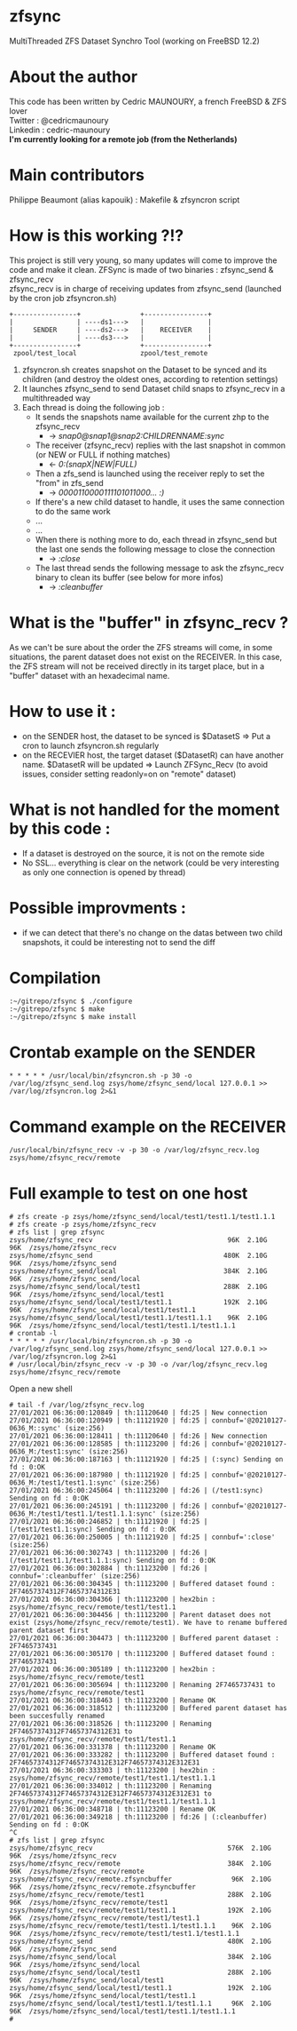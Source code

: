 # zfsync
MultiThreaded ZFS Dataset Synchro Tool (working on FreeBSD 12.2)

# About the author
This code has been written by Cedric MAUNOURY, a french FreeBSD & ZFS lover<br>
Twitter : @cedricmaunoury<br>
Linkedin : cedric-maunoury<br>
**I'm currently looking for a remote job (from the Netherlands)**

# Main contributors
Philippe Beaumont (alias kapouik) : Makefile & zfsyncron script

# How is this working ?!?
This project is still very young, so many updates will come to improve the code and make it clean.
ZFSync is made of two binaries : zfsync_send & zfsync_recv<br>
zfsync_recv is in charge of receiving updates from zfsync_send (launched by the cron job zfsyncron.sh)<br>
```
+----------------+               +----------------+
|                | ----ds1--->   |                |
|     SENDER     | ----ds2--->   |    RECEIVER    |
|                | ----ds3--->   |                |
+----------------+               +----------------+
 zpool/test_local                zpool/test_remote
 ```

1. zfsyncron.sh creates snapshot on the Dataset to be synced and its children (and destroy the oldest ones, according to retention settings)
2. It launches zfsync_send to send Dataset child snaps to zfsync_recv in a multithreaded way
3. Each thread is doing the following job :
    - It sends the snapshots name available for the current zhp to the zfsync_recv
      - -> *snap0@snap1@snap2:CHILDRENNAME:sync*
    - The receiver (zfsync_recv) replies with the last snapshot in common (or NEW or FULL if nothing matches)
      - <- *0:(snapX|NEW|FULL)*
    - Then a zfs_send is launched using the receiver reply to set the "from" in zfs_send
      - -> *0000110000111101011000... :)*
    - If there's a new child dataset to handle, it uses the same connection to do the same work
    - ...
    - ...
    - When there is nothing more to do, each thread in zfsync_send but the last one sends the following message to close the connection
      - -> *:close*
    - The last thread sends the following message to ask the zfsync_recv binary to clean its buffer (see below for more infos)
      - -> *:cleanbuffer*

# What is the "buffer" in zfsync_recv ?
As we can't be sure about the order the ZFS streams will come, in some situations, the parent dataset does not exist on the RECEIVER. In this case, the ZFS stream will not be received directly in its target place, but in a "buffer" dataset with an hexadecimal name.

# How to use it :
- on the SENDER host, the dataset to be synced is $DatasetS => Put a cron to launch zfsyncron.sh regularly
- on the RECEVIER host, the target dataset ($DatasetR) can have another name. $DatasetR will be updated => Launch ZFSync_Recv (to avoid issues, consider setting readonly=on on "remote" dataset)

# What is not handled for the moment by this code : 
- If a dataset is destroyed on the source, it is not on the remote side
- No SSL... everything is clear on the network (could be very interesting as only one connection is opened by thread)

# Possible improvments :
- if we can detect that there's no change on the datas between two child snapshots, it could be interesting not to send the diff

# Compilation
 ```
:~/gitrepo/zfsync $ ./configure
:~/gitrepo/zfsync $ make
:~/gitrepo/zfsync $ make install
 ```
# Crontab example on the SENDER
 ```
* * * * * /usr/local/bin/zfsyncron.sh -p 30 -o /var/log/zfsync_send.log zsys/home/zfsync_send/local 127.0.0.1 >> /var/log/zfsyncron.log 2>&1
 ```
 
# Command example on the RECEIVER
 ```
/usr/local/bin/zfsync_recv -v -p 30 -o /var/log/zfsync_recv.log zsys/home/zfsync_recv/remote
 ```
 
# Full example to test on one host
```
# zfs create -p zsys/home/zfsync_send/local/test1/test1.1/test1.1.1
# zfs create -p zsys/home/zfsync_recv
# zfs list | grep zfsync
zsys/home/zfsync_recv                                  96K  2.10G    96K  /zsys/home/zfsync_recv
zsys/home/zfsync_send                                 480K  2.10G    96K  /zsys/home/zfsync_send
zsys/home/zfsync_send/local                           384K  2.10G    96K  /zsys/home/zfsync_send/local
zsys/home/zfsync_send/local/test1                     288K  2.10G    96K  /zsys/home/zfsync_send/local/test1
zsys/home/zfsync_send/local/test1/test1.1             192K  2.10G    96K  /zsys/home/zfsync_send/local/test1/test1.1
zsys/home/zfsync_send/local/test1/test1.1/test1.1.1    96K  2.10G    96K  /zsys/home/zfsync_send/local/test1/test1.1/test1.1.1
# crontab -l
* * * * * /usr/local/bin/zfsyncron.sh -p 30 -o /var/log/zfsync_send.log zsys/home/zfsync_send/local 127.0.0.1 >> /var/log/zfsyncron.log 2>&1
# /usr/local/bin/zfsync_recv -v -p 30 -o /var/log/zfsync_recv.log zsys/home/zfsync_recv/remote

```
Open a new shell
```
# tail -f /var/log/zfsync_recv.log
27/01/2021 06:36:00:120849 | th:11120640 | fd:25 | New connection
27/01/2021 06:36:00:120949 | th:11121920 | fd:25 | connbuf='@20210127-0636_M::sync' (size:256)
27/01/2021 06:36:00:128411 | th:11120640 | fd:26 | New connection
27/01/2021 06:36:00:128585 | th:11123200 | fd:26 | connbuf='@20210127-0636_M:/test1:sync' (size:256)
27/01/2021 06:36:00:187163 | th:11121920 | fd:25 | (:sync) Sending on fd : 0:OK
27/01/2021 06:36:00:187980 | th:11121920 | fd:25 | connbuf='@20210127-0636_M:/test1/test1.1:sync' (size:256)
27/01/2021 06:36:00:245064 | th:11123200 | fd:26 | (/test1:sync) Sending on fd : 0:OK
27/01/2021 06:36:00:245191 | th:11123200 | fd:26 | connbuf='@20210127-0636_M:/test1/test1.1/test1.1.1:sync' (size:256)
27/01/2021 06:36:00:246852 | th:11121920 | fd:25 | (/test1/test1.1:sync) Sending on fd : 0:OK
27/01/2021 06:36:00:250005 | th:11121920 | fd:25 | connbuf=':close' (size:256)
27/01/2021 06:36:00:302743 | th:11123200 | fd:26 | (/test1/test1.1/test1.1.1:sync) Sending on fd : 0:OK
27/01/2021 06:36:00:302884 | th:11123200 | fd:26 | connbuf=':cleanbuffer' (size:256)
27/01/2021 06:36:00:304345 | th:11123200 | Buffered dataset found : 2F74657374312F74657374312E31
27/01/2021 06:36:00:304366 | th:11123200 | hex2bin : zsys/home/zfsync_recv/remote/test1/test1.1
27/01/2021 06:36:00:304456 | th:11123200 | Parent dataset does not exist (zsys/home/zfsync_recv/remote/test1). We have to rename buffered parent dataset first
27/01/2021 06:36:00:304473 | th:11123200 | Buffered parent dataset : 2F7465737431
27/01/2021 06:36:00:305170 | th:11123200 | Buffered dataset found : 2F7465737431
27/01/2021 06:36:00:305189 | th:11123200 | hex2bin : zsys/home/zfsync_recv/remote/test1
27/01/2021 06:36:00:305694 | th:11123200 | Renaming 2F7465737431 to zsys/home/zfsync_recv/remote/test1
27/01/2021 06:36:00:318463 | th:11123200 | Rename OK
27/01/2021 06:36:00:318512 | th:11123200 | Buffered parent dataset has been succesfully renamed
27/01/2021 06:36:00:318526 | th:11123200 | Renaming 2F74657374312F74657374312E31 to zsys/home/zfsync_recv/remote/test1/test1.1
27/01/2021 06:36:00:331378 | th:11123200 | Rename OK
27/01/2021 06:36:00:333282 | th:11123200 | Buffered dataset found : 2F74657374312F74657374312E312F74657374312E312E31
27/01/2021 06:36:00:333303 | th:11123200 | hex2bin : zsys/home/zfsync_recv/remote/test1/test1.1/test1.1.1
27/01/2021 06:36:00:334012 | th:11123200 | Renaming 2F74657374312F74657374312E312F74657374312E312E31 to zsys/home/zfsync_recv/remote/test1/test1.1/test1.1.1
27/01/2021 06:36:00:348718 | th:11123200 | Rename OK
27/01/2021 06:36:00:349218 | th:11123200 | fd:26 | (:cleanbuffer) Sending on fd : 0:OK
^C
# zfs list | grep zfsync
zsys/home/zfsync_recv                                  576K  2.10G    96K  /zsys/home/zfsync_recv
zsys/home/zfsync_recv/remote                           384K  2.10G    96K  /zsys/home/zfsync_recv/remote
zsys/home/zfsync_recv/remote.zfsyncbuffer               96K  2.10G    96K  /zsys/home/zfsync_recv/remote.zfsyncbuffer
zsys/home/zfsync_recv/remote/test1                     288K  2.10G    96K  /zsys/home/zfsync_recv/remote/test1
zsys/home/zfsync_recv/remote/test1/test1.1             192K  2.10G    96K  /zsys/home/zfsync_recv/remote/test1/test1.1
zsys/home/zfsync_recv/remote/test1/test1.1/test1.1.1    96K  2.10G    96K  /zsys/home/zfsync_recv/remote/test1/test1.1/test1.1.1
zsys/home/zfsync_send                                  480K  2.10G    96K  /zsys/home/zfsync_send
zsys/home/zfsync_send/local                            384K  2.10G    96K  /zsys/home/zfsync_send/local
zsys/home/zfsync_send/local/test1                      288K  2.10G    96K  /zsys/home/zfsync_send/local/test1
zsys/home/zfsync_send/local/test1/test1.1              192K  2.10G    96K  /zsys/home/zfsync_send/local/test1/test1.1
zsys/home/zfsync_send/local/test1/test1.1/test1.1.1     96K  2.10G    96K  /zsys/home/zfsync_send/local/test1/test1.1/test1.1.1
# 
```
